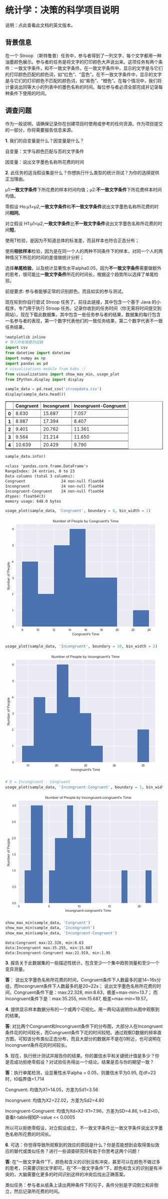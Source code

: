 
# 统计学：决策的科学项目说明

说明：点此查看此文档的英文版本。

## 背景信息
在一个 Stroop （斯特鲁普）任务中，参与者得到了一列文字，每个文字都用一种油墨颜色展示。参与者的任务是将文字的打印颜色大声说出来。这项任务有两个条件：一致文字条件，和不一致文字条件。在一致文字条件中，显示的文字是与它们的打印颜色匹配的颜色词，如“红色”、“蓝色”。在不一致文字条件中，显示的文字是与它们的打印颜色不匹配的颜色词，如“紫色”、“橙色”。在每个情况中，我们将计量说出同等大小的列表中的墨色名称的时间。每位参与者必须全部完成并记录每种条件下使用的时间。

## 调查问题
作为一般说明，请确保记录你在创建项目时使用或参考的任何资源。作为项目提交的一部分，你将需要报告信息来源。

**1**. 我们的自变量是什么？因变量是什么？

自变量：文字与颜色匹配与否的文字条件

因变量：说出文字墨色名称所花费的时间


**2**. 此任务的适当假设集是什么？你想执行什么类型的统计测试？为你的选择提供正当理由。

μ1:**一致文字条件**下所花费的样本时间均值；μ2:**不一致文字条件**下所花费样本时间均值。

零假设 Ho:μ1=μ2,**一致文字条件**和**不一致文字条件**说出文字墨色名称所花费的时间**相同**。

对立假设 H1:μ1<μ2,**一致文字条件**比**不一致文字条件**说出文字墨色名称所花费的时间**短**。

使用T检验，是因为不知道总体的标准差，而且样本也符合正态分布；

使用**相依样本**检验，因为是在同一个人的两种不同条件下的样本，对同一个人的两种情况下所花的时间的差值做统计分析；

选择**单尾检验**，以及统计显著性水平alpha0.05，因为**不一致文字条件**需要做额外的思考，很可能比**一致文字条件**所花的时间长，根据这个趋势所以选择了单尾检验。


前提要求: 参与者能够正常的识别颜色，而且如实的参与测试。

现在轮到你自行尝试 Stroop 任务了。前往此链接，其中包含一个基于 Java 的小程序，专门用于执行 Stroop 任务。记录你收到的任务时间（你无需将时间提交到网站）。现在下载此数据集，其中包含一些任务参与者的结果。数据集的每行包含一名参与者的表现，第一个数字代表他们的一致任务结果，第二个数字代表不一致任务结果。




```python
%matplotlib inline
# 导入所有需要的函数
import csv
from datetime import datetime
import numpy as np
import pandas as pd
# visualizations module from babs :)
from visualizations import show_max_min, usage_plot 
from IPython.display import display
```


```python
sample_data = pd.read_csv('stroopdata.csv')
display(sample_data.head())
```


<div>
<table border="1" class="dataframe">
  <thead>
    <tr style="text-align: right;">
      <th></th>
      <th>Congruent</th>
      <th>Incongruent</th>
      <th>Incongruent-Congruent</th>
    </tr>
  </thead>
  <tbody>
    <tr>
      <th>0</th>
      <td>8.630</td>
      <td>15.687</td>
      <td>7.057</td>
    </tr>
    <tr>
      <th>1</th>
      <td>8.987</td>
      <td>17.394</td>
      <td>8.407</td>
    </tr>
    <tr>
      <th>2</th>
      <td>9.401</td>
      <td>20.762</td>
      <td>11.361</td>
    </tr>
    <tr>
      <th>3</th>
      <td>9.564</td>
      <td>21.214</td>
      <td>11.650</td>
    </tr>
    <tr>
      <th>4</th>
      <td>10.639</td>
      <td>20.429</td>
      <td>9.790</td>
    </tr>
  </tbody>
</table>
</div>



```python
sample_data.info()
```

    <class 'pandas.core.frame.DataFrame'>
    RangeIndex: 24 entries, 0 to 23
    Data columns (total 3 columns):
    Congruent                24 non-null float64
    Incongruent              24 non-null float64
    Incongruent-Congruent    24 non-null float64
    dtypes: float64(3)
    memory usage: 648.0 bytes
    


```python
usage_plot(sample_data, 'Congruent', boundary = 8, bin_width = 2)
```


![png](output_4_0.png)



```python
usage_plot(sample_data, 'Incongruent', boundary = 10, bin_width = 2)
```


![png](output_5_0.png)



```python
# D = Incongruent - Congruent
usage_plot(sample_data, 'Incongruent-Congruent', boundary = 1, bin_width = 1)
```


![png](output_6_0.png)



```python
show_max_min(sample_data, 'Congruent')
show_max_min(sample_data, 'Incongruent')
show_max_min(sample_data, 'Incongruent-Congruent')
```

    data:Congruent max:22.328, min:8.63
    data:Incongruent max:35.255, min:15.687
    data:Incongruent-Congruent max:21.919, min:1.95
    

**3**.	报告关于此数据集的一些描述性统计。包含至少一个集中趋势测量和至少一个变异测量。

**答**：
说出文字墨色名称所花费的时间，Congruent条件下人数最多的是14~16s分组，而Incongruent条件下人数最多的是20~22s；
说出文字墨色名称所花费的时间，Congruent条件下是：max:22.328, min:8.63，极差=max-min=13.7；
而Incongruent条件下是：max:35.255, min:15.687, 极差=max-min=19.57。

**4**. 提供显示样本数据分布的一个或两个可视化。用一两句话说明你从图中观察到的结果。

**答**: 对比两个Congruent和Incongruent条件下的分布图，大部分人在Incongruent条件花的时间较长，而Congruent条件下花的时间较短。通过观察D数据的频率直方图，可知该分布类似正态分布，而且大部分的数据并不是在0附近，也可说明在Incongruent条件花的时间较长。

**5**. 现在，执行统计测试并报告你的结果。你的置信水平和关键统计值是多少？你是否成功拒绝零假设？对试验任务得出一个结论。结果是否与你的期望一致？

**答**：执行单尾检测，设显著性水平alpha = 0.05，则置信水平为0.95, 在df=23时，t0临界值=1.714

Congruent: 均值为X1=14.05，方差为Sd1=3.56

Incongruent: 均值为X2=22.02，方差为Sd2=4.80

Incongruent-Congruent: 均值为Xd=X2-X1=7.96，方差为SD=4.86, t=8.2>t0，查看t-table得知P-value << 0.0005

所以可以拒绝零假设，对立假设成立，不一致文字条件比一致文字条件说出文字墨色名称所花费的时间长。

**6**. 可选：你觉得导致所观察到的效应的原因是什么？你是否能想到会取得类似效应的替代或类似任务？进行一些调查研究将有助于你思考这两个问题！

**答**: 在“一致文字条件”下，颜色和含义的识别没有冲突，甚至可以在颜色不做过多的思考，只需要识别文字即可。在“不一致文字条件”下，颜色和含义的识别是有冲突的，大脑需要化更多的时间识别这样的冲突后找出正确答案。

类似任务：参与者从纸条上读出两种条件下的句子，条件分别是字词倒立和非倒立，然后记录所花费的时间。
